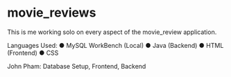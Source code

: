 # movie_reviews
This is me working solo on every aspect of the movie_review application. 

Languages Used: ● MySQL WorkBench (Local)  ● Java (Backend) ● HTML (Frontend) ● CSS

John Pham:  Database Setup, Frontend, Backend 
